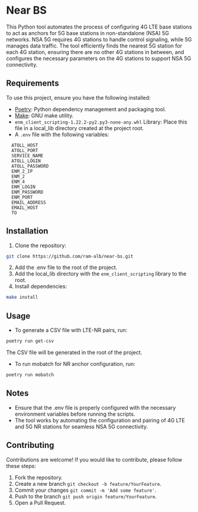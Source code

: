 # Near BS

This Python tool automates the process of configuring 4G LTE base stations to act as anchors for 5G base stations in non-standalone (NSA) 5G networks. NSA 5G requires 4G stations to handle control signaling, while 5G manages data traffic. The tool efficiently finds the nearest 5G station for each 4G station, ensuring there are no other 4G stations in between, and configures the necessary parameters on the 4G stations to support NSA 5G connectivity.

## Requirements

To use this project, ensure you have the following installed:

- [Poetry](https://python-poetry.org/): Python dependency management and packaging tool.
- [Make](https://www.gnu.org/software/make/manual/html_node/index.html): GNU make utility.
- `enm_client_scripting-1.22.2-py2.py3-none-any.whl` Library: Place this file in a local_lib directory created at the project root.
- A `.env` file with the following variables:
```dotenv
  ATOLL_HOST
  ATOLL_PORT
  SERVICE_NAME
  ATOLL_LOGIN
  ATOLL_PASSWORD
  ENM_2_IP
  ENM_2
  ENM_4
  ENM_LOGIN
  ENM_PASSWORD
  ENM_PORT
  EMAIL_ADDRESS
  EMAIL_HOST
  TO
```

## Installation
1. Clone the repository:
```bash
git clone https://github.com/ram-alb/near-bs.git
```
2. Add the .env file to the root of the project.
3. Add the local_lib directory with the `enm_client_scripting` library to the root.
4. Install dependencies:
```bash
make install
```

## Usage
- To generate a CSV file with LTE-NR pairs, run:
```bash
poetry run get-csv
```
The CSV file will be generated in the root of the project.
- To run mobatch for NR anchor configuration, run:
```bash
poetry run mobatch
```

## Notes
- Ensure that the .env file is properly configured with the necessary environment variables before running the scripts.
- The tool works by automating the configuration and pairing of 4G LTE and 5G NR stations for seamless NSA 5G connectivity.

## Contributing
Contributions are welcome! If you would like to contribute, please follow these steps:
1. Fork the repository.
2. Create a new branch `git checkout -b feature/YourFeature`.
3. Commit your changes `git commit -m 'Add some feature'`.
4. Push to the branch `git push origin feature/YourFeature`.
5. Open a Pull Request.